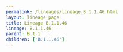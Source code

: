 ```yaml
---
permalink: /lineages/lineage_B.1.1.46.html
layout: lineage_page
title: Lineage B.1.1.46
lineage: B.1.1.46
parent: B.1.1
children: ['B.1.1.46']
---
```

